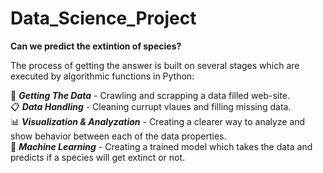 # Data_Science_Project
**Can we predict the extintion of species?**  

The process of getting the answer is built on several stages which are executed by algorithmic functions in Python:  

📡 **_Getting The Data_** - Crawling and scrapping a data filled web-site.  
📋 **_Data Handling_** - Cleaning currupt vlaues and filling missing data.  
📊 **_Visualization & Analyzation_** - Creating a clearer way to analyze and show behavior between each of the data properties.  
🤖 **_Machine Learning_** - Creating a trained model which takes the data and predicts if a species will get extinct or not.   


